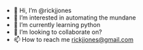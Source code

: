 - 👋 Hi, I’m @rickjjones
- 👀 I’m interested in automating the mundane
- 🌱 I’m currently learning python
- 💞️ I’m looking to collaborate on?
- 📫 How to reach me rickjjones@gmail.com

<!---
rickjjones/rickjjones is a ✨ special ✨ repository because its `README.md` (this file) appears on your GitHub profile.
You can click the Preview link to take a look at your changes.
--->
